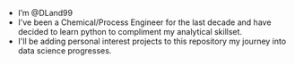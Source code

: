 - I’m @DLand99
- I've been a Chemical/Process Engineer for the last decade and have decided to learn python to compliment my analytical skillset.
- I'll be adding personal interest projects to this repository my journey into data science progresses.
<!---
DLand99/DLand99 is a ✨ special ✨ repository because its `README.md` (this file) appears on your GitHub profile.
You can click the Preview link to take a look at your changes.
--->
